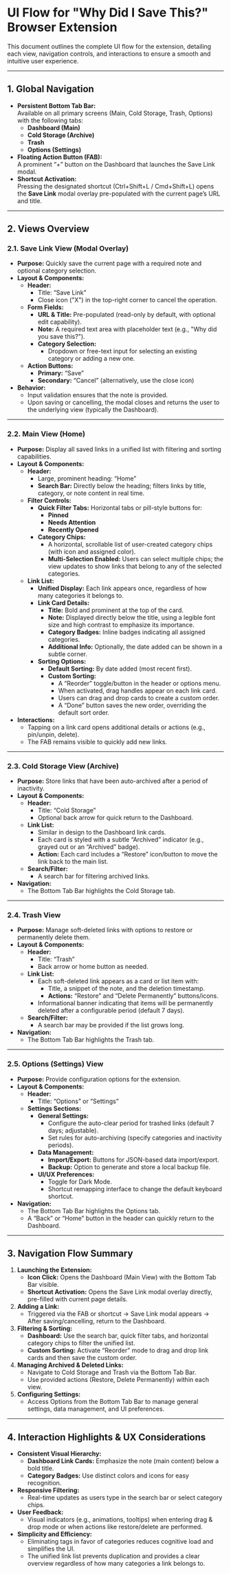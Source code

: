 # UI Flow for "Why Did I Save This?" Browser Extension

This document outlines the complete UI flow for the extension, detailing each view, navigation controls, and interactions to ensure a smooth and intuitive user experience.

---

## 1. Global Navigation

- **Persistent Bottom Tab Bar:**  
  Available on all primary screens (Main, Cold Storage, Trash, Options) with the following tabs:
  - **Dashboard (Main)**
  - **Cold Storage (Archive)**
  - **Trash**
  - **Options (Settings)**
- **Floating Action Button (FAB):**  
  A prominent “+” button on the Dashboard that launches the Save Link modal.
- **Shortcut Activation:**  
  Pressing the designated shortcut (Ctrl+Shift+L / Cmd+Shift+L) opens the **Save Link** modal overlay pre-populated with the current page’s URL and title.

---

## 2. Views Overview

### 2.1. Save Link View (Modal Overlay)

- **Purpose:** Quickly save the current page with a required note and optional category selection.
- **Layout & Components:**
  - **Header:**
    - Title: “Save Link”
    - Close icon ("X") in the top-right corner to cancel the operation.
  - **Form Fields:**
    - **URL & Title:** Pre-populated (read-only by default, with optional edit capability).
    - **Note:** A required text area with placeholder text (e.g., "Why did you save this?").
    - **Category Selection:**  
      - Dropdown or free-text input for selecting an existing category or adding a new one.
  - **Action Buttons:**
    - **Primary:** “Save”
    - **Secondary:** “Cancel” (alternatively, use the close icon)
- **Behavior:**
  - Input validation ensures that the note is provided.
  - Upon saving or cancelling, the modal closes and returns the user to the underlying view (typically the Dashboard).

---

### 2.2. Main View (Home)

- **Purpose:** Display all saved links in a unified list with filtering and sorting capabilities.
- **Layout & Components:**
  - **Header:**
    - Large, prominent heading: “Home”
    - **Search Bar:** Directly below the heading; filters links by title, category, or note content in real time.
  - **Filter Controls:**
    - **Quick Filter Tabs:** Horizontal tabs or pill-style buttons for:
      - **Pinned**
      - **Needs Attention**
      - **Recently Opened**
    - **Category Chips:**  
      - A horizontal, scrollable list of user-created category chips (with icon and assigned color).
      - **Multi-Selection Enabled:** Users can select multiple chips; the view updates to show links that belong to any of the selected categories.
  - **Link List:**
    - **Unified Display:** Each link appears once, regardless of how many categories it belongs to.
    - **Link Card Details:**
      - **Title:** Bold and prominent at the top of the card.
      - **Note:** Displayed directly below the title, using a legible font size and high contrast to emphasize its importance.
      - **Category Badges:** Inline badges indicating all assigned categories.
      - **Additional Info:** Optionally, the date added can be shown in a subtle corner.
    - **Sorting Options:**
      - **Default Sorting:** By date added (most recent first).
      - **Custom Sorting:**  
        - A “Reorder” toggle/button in the header or options menu.
        - When activated, drag handles appear on each link card.
        - Users can drag and drop cards to create a custom order.
        - A “Done” button saves the new order, overriding the default sort order.
- **Interactions:**
  - Tapping on a link card opens additional details or actions (e.g., pin/unpin, delete).
  - The FAB remains visible to quickly add new links.

---

### 2.3. Cold Storage View (Archive)

- **Purpose:** Store links that have been auto-archived after a period of inactivity.
- **Layout & Components:**
  - **Header:**
    - Title: “Cold Storage”
    - Optional back arrow for quick return to the Dashboard.
  - **Link List:**
    - Similar in design to the Dashboard link cards.
    - Each card is styled with a subtle “Archived” indicator (e.g., grayed out or an “Archived” badge).
    - **Action:** Each card includes a “Restore” icon/button to move the link back to the main list.
  - **Search/Filter:**
    - A search bar for filtering archived links.
- **Navigation:**  
  - The Bottom Tab Bar highlights the Cold Storage tab.

---

### 2.4. Trash View

- **Purpose:** Manage soft-deleted links with options to restore or permanently delete them.
- **Layout & Components:**
  - **Header:**
    - Title: “Trash”
    - Back arrow or home button as needed.
  - **Link List:**
    - Each soft-deleted link appears as a card or list item with:
      - Title, a snippet of the note, and the deletion timestamp.
      - **Actions:** “Restore” and “Delete Permanently” buttons/icons.
    - Informational banner indicating that items will be permanently deleted after a configurable period (default 7 days).
  - **Search/Filter:**
    - A search bar may be provided if the list grows long.
- **Navigation:**  
  - The Bottom Tab Bar highlights the Trash tab.

---

### 2.5. Options (Settings) View

- **Purpose:** Provide configuration options for the extension.
- **Layout & Components:**
  - **Header:**
    - Title: “Options” or “Settings”
  - **Settings Sections:**
    - **General Settings:**
      - Configure the auto-clear period for trashed links (default 7 days; adjustable).
      - Set rules for auto-archiving (specify categories and inactivity periods).
    - **Data Management:**
      - **Import/Export:** Buttons for JSON-based data import/export.
      - **Backup:** Option to generate and store a local backup file.
    - **UI/UX Preferences:**
      - Toggle for Dark Mode.
      - Shortcut remapping interface to change the default keyboard shortcut.
- **Navigation:**  
  - The Bottom Tab Bar highlights the Options tab.
  - A “Back” or “Home” button in the header can quickly return to the Dashboard.

---

## 3. Navigation Flow Summary

1. **Launching the Extension:**
   - **Icon Click:** Opens the Dashboard (Main View) with the Bottom Tab Bar visible.
   - **Shortcut Activation:** Opens the Save Link modal overlay directly, pre-filled with current page details.
2. **Adding a Link:**
   - Triggered via the FAB or shortcut → Save Link modal appears → After saving/cancelling, return to the Dashboard.
3. **Filtering & Sorting:**
   - **Dashboard:** Use the search bar, quick filter tabs, and horizontal category chips to filter the unified list.
   - **Custom Sorting:** Activate “Reorder” mode to drag and drop link cards and then save the custom order.
4. **Managing Archived & Deleted Links:**
   - Navigate to Cold Storage and Trash via the Bottom Tab Bar.
   - Use provided actions (Restore, Delete Permanently) within each view.
5. **Configuring Settings:**
   - Access Options from the Bottom Tab Bar to manage general settings, data management, and UI preferences.

---

## 4. Interaction Highlights & UX Considerations

- **Consistent Visual Hierarchy:**
  - **Dashboard Link Cards:** Emphasize the note (main content) below a bold title.
  - **Category Badges:** Use distinct colors and icons for easy recognition.
- **Responsive Filtering:**
  - Real-time updates as users type in the search bar or select category chips.
- **User Feedback:**
  - Visual indicators (e.g., animations, tooltips) when entering drag & drop mode or when actions like restore/delete are performed.
- **Simplicity and Efficiency:**
  - Eliminating tags in favor of categories reduces cognitive load and simplifies the UI.
  - The unified link list prevents duplication and provides a clear overview regardless of how many categories a link belongs to.
